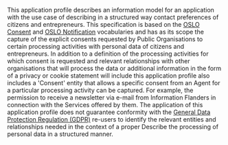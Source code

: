 This application profile describes an information model for an application with the use case of describing in a structured way 
contact preferences of citizens and entrepreneurs. This specification is based on the [OSLO Consent](https://data.vlaanderen.be/ns/toestemming) 
and [OSLO Notification](https://data.vlaanderen.be/ns/notificatie) vocabularies 
and has as its scope the capture of the explicit consents requested by Public Organisations to 
certain processing activities with personal data of citizens and entrepreneurs.
In addition to a definition of the processing activities for which consent is requested and relevant relationships with other 
organisations that will process the data or additional information in the form of a privacy or cookie statement will include this 
application profile also includes a 'Consent' entity that allows a specific consent from an Agent for a particular 
processing activity can be captured. For example, the permission to receive a newsletter via e-mail from 
Information Flanders in connection with the Services offered by them.
The application of this application profile does not guarantee conformity with the 
[General Data Protection Regulation \(GDPR\)](http://data.europa.eu/eli/reg/2016/679/oj)
re-users to identify the relevant entities and relationships needed in the context of a proper 
Describe the processing of personal data in a structured manner.